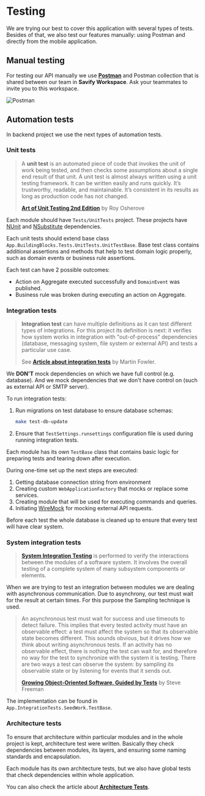 # Testing

We are trying our best to cover this application with several types of tests. Besides of that, we also test our features
manually: using Postman and directly from the mobile application.

## Manual testing

For testing our API manually we use **[Postman](https://www.postman.com)** and Postman collection that is shared between
our team in **Savify Workspace**. Ask your teammates to invite you to this workspace.

![Postman](postman.png)

## Automation tests

In backend project we use the next types of automation tests.

### Unit tests

> A **unit test** is an automated piece of code that invokes the unit of work being tested, and then checks some assumptions
> about a single end result of that unit. A unit test is almost always written using a unit testing framework.
> It can be written easily and runs quickly. It’s trustworthy, readable, and maintainable. It’s consistent in
> its results as long as production code has not changed.
> 
> **[Art of Unit Testing 2nd Edition](https://www.manning.com/books/the-art-of-unit-testing-second-edition)** by Roy Osherove

Each module should have `Tests/UnitTests` project. These projects have [NUnit](https://nunit.org/) and 
[NSubstitute](https://nsubstitute.github.io/) dependencies.

Each unit tests should extend base class `App.BuildingBlocks.Tests.UnitTests.UnitTestBase`. Base test class contains
additional assertions and methods that help to test domain logic properly, such as domain events or business rule assertions.

Each test can have 2 possible outcomes:
* Action on Aggregate executed successfully and `DomainEvent` was published.
* Business rule was broken during executing an action on Aggregate.

### Integration tests

> **Integration test** can have multiple definitions as it can test different types of integrations. For this project its
> definition is next: it verifies how system works in integration with "out-of-process" dependencies (database, 
> messaging system, file system or external API) and tests a particular use case.
> 
> See **[Article about integration tests](https://martinfowler.com/bliki/IntegrationTest.html)** by Martin Fowler.

We **DON'T** mock dependencies on which we have full control (e.g. database). And we mock dependencies that we don't have
control on (such as external API or SMTP server).

To run integration tests:
1. Run migrations on test database to ensure database schemas:
    ```bash
    make test-db-update
    ```
2. Ensure that `TestSettings.runsettings` configuration file is used during running integration tests.

Each module has its own `TestBase` class that contains basic logic for preparing tests and tearing down after execution.

During one-time set up the next steps are executed:
1. Getting database connection string from environment
2. Creating custom `WebApplicationFactory` that mocks or replace some services.
3. Creating module that will be used for executing commands and queries.
4. Initiating [WireMock](https://github.com/WireMock-Net/WireMock.Net) for mocking external API requests.

Before each test the whole database is cleaned up to ensure that every test will have clear system.

### System integration tests

> **[System Integration Testing](https://en.wikipedia.org/wiki/System_integration_testing)** is performed to verify the 
> interactions between the modules of a software system. It involves the overall testing of a complete system of many 
> subsystem components or elements.

When we are trying to test an integration between modules we are dealing with asynchronous communication. Due to 
asynchrony, our test must wait for the result at certain times. For this purpose the Sampling technique is used.

> An asynchronous test must wait for success and use timeouts to detect failure. This implies that every tested activity
> must have an observable effect: a test must affect the system so that its observable state becomes different. This 
> sounds obvious, but it drives how we think about writing asynchronous tests. If an activity has no observable effect, 
> there is nothing the test can wait for, and therefore no way for the test to synchronize with the system it is testing.
> There are two ways a test can observe the system: by sampling its observable state or by listening for events that it
> sends out.
> 
> **[Growing Object-Oriented Software, Guided by Tests](https://www.amazon.com/Growing-Object-Oriented-Software-Guided-Tests/dp/0321503627)** 
> by Steve Freeman

The implementation can be found in `App.IntegrationTests.SeedWork.TestBase`.

### Architecture tests

To ensure that architecture within particular modules and in the whole project is kept, architecture test were written.
Basically they check dependencies between modules, its layers, and ensuring some naming standards and encapsulation. 

Each module has its own architecture tests, but we also have global tests that check dependencies within whole application.

You can also check the article about **[Architecture Tests](https://blogs.oracle.com/javamagazine/post/unit-test-your-architecture-with-archunit)**.